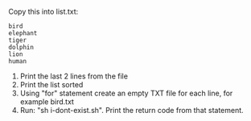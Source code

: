 Copy this into list.txt:
```
bird
elephant
tiger
dolphin
lion
human
```

1. Print the last 2 lines from the file
2. Print the list sorted
3. Using "for" statement create an empty TXT file for each line, for example bird.txt
4. Run: "sh i-dont-exist.sh". Print the return code from that statement.
